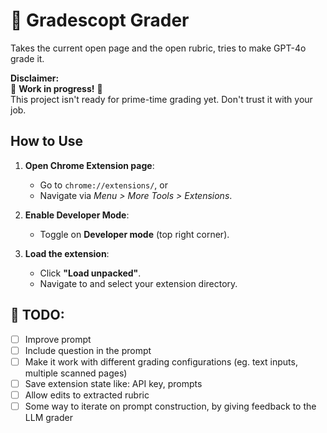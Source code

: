 # 🤖 Gradescopt Grader
Takes the current open page and the open rubric, tries to make GPT-4o grade it.

**Disclaimer:**  
🚨 **Work in progress!** 🚨  
This project isn't ready for prime-time grading yet. Don't trust it with your job.

## How to Use
1. **Open Chrome Extension page**:  
   - Go to `chrome://extensions/`, or  
   - Navigate via *Menu > More Tools > Extensions*.

2. **Enable Developer Mode**:  
   - Toggle on **Developer mode** (top right corner).

3. **Load the extension**:  
   - Click **"Load unpacked"**.  
   - Navigate to and select your extension directory.

## 📌 TODO:
- [ ] Improve prompt
- [ ] Include question in the prompt
- [ ] Make it work with different grading configurations (eg. text inputs, multiple scanned pages)
- [ ] Save extension state like: API key, prompts
- [ ] Allow edits to extracted rubric
- [ ] Some way to iterate on prompt construction, by giving feedback to the LLM grader
